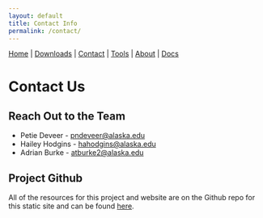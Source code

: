 ```yaml
---
layout: default
title: Contact Info
permalink: /contact/
---
```

<nav>
  <a href="{{ '/' | relative_url }}">Home</a> |
  <a href="{{ '/downloads/' | relative_url }}">Downloads</a> |
  <a href="{{ '/contact/' | relative_url }}">Contact</a> |
  <a href="{{ '/tools/' | relative_url }}">Tools</a> |
  <a href="{{ '/about/' | relative_url }}">About</a> |
  <a href="{{ '/docs/' | relative_url }}">Docs</a>
</nav>

# Contact Us


## Reach Out to the Team
- Petie Deveer - pndeveer@alaska.edu
- Hailey Hodgins - hahodgins@alaska.edu
- Adrian Burke - atburke2@alaska.edu


## Project Github
All of the resources for this project and website are on the Github repo for this static site and can be found [here](https://github.com/uaf-t3/pulse-startram).

